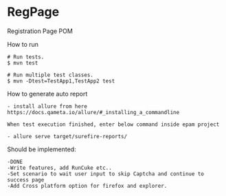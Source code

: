 # RegPage
Registration Page POM

How to run
    
    # Run tests.
    $ mvn test

    # Run multiple test classes.
    $ mvn -Dtest=TestApp1,TestApp2 test
    
How to generate auto report

    - install allure from here https://docs.qameta.io/allure/#_installing_a_commandline
    
    When test execution finished, enter below command inside epam project

    - allure serve target/surefire-reports/
    
Should be implemented:

    -DONE 
    -Write features, add RunCuke etc..
    -Set scenario to wait user input to skip Captcha and continue to success page 
    -Add Cross platform option for firefox and explorer. 
    
